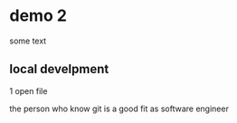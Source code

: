 # demo 2

some text


## local develpment
 1 open file 

 

 the person who  know git is a good fit  as software engineer